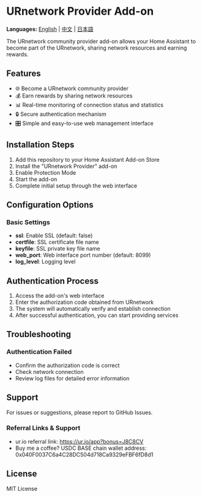 # URnetwork Provider Add-on

**Languages:** [English](README.md) | [中文](README_CN.md) | [日本語](README_JP.md)

The URnetwork community provider add-on allows your Home Assistant to become part of the URnetwork, sharing network resources and earning rewards.

## Features

- 🌐 Become a URnetwork community provider
- 💰 Earn rewards by sharing network resources
- 📊 Real-time monitoring of connection status and statistics
- 🔒 Secure authentication mechanism
- 🎛️ Simple and easy-to-use web management interface

## Installation Steps

1. Add this repository to your Home Assistant Add-on Store
2. Install the "URnetwork Provider" add-on
3. Enable Protection Mode
4. Start the add-on
5. Complete initial setup through the web interface

## Configuration Options

### Basic Settings

- **ssl**: Enable SSL (default: false)
- **certfile**: SSL certificate file name
- **keyfile**: SSL private key file name
- **web_port**: Web interface port number (default: 8099)
- **log_level**: Logging level

## Authentication Process

1. Access the add-on's web interface
2. Enter the authorization code obtained from URnetwork
3. The system will automatically verify and establish connection
4. After successful authentication, you can start providing services

## Troubleshooting

### Authentication Failed
- Confirm the authorization code is correct
- Check network connection
- Review log files for detailed error information

## Support

For issues or suggestions, please report to GitHub Issues.

### Referral Links & Support
- ur.io referral link: https://ur.io/app?bonus=J8C8CV
- Buy me a coffee? USDC BASE chain wallet address: 0x040F0037C6a4C28DC504d718Ca9329eFBF6fD8d1

## License

MIT License
